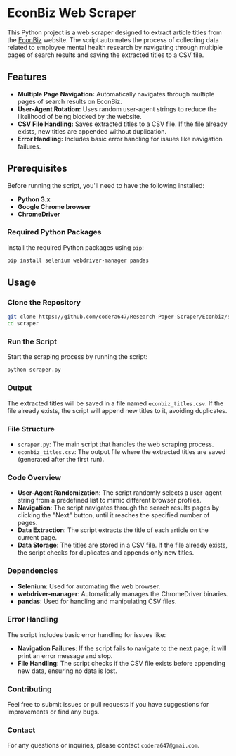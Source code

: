 # EconBiz Web Scraper

This Python project is a web scraper designed to extract article titles from the [EconBiz](https://www.econbiz.de/) website. The script automates the process of collecting data related to employee mental health research by navigating through multiple pages of search results and saving the extracted titles to a CSV file.

## Features

- **Multiple Page Navigation:** Automatically navigates through multiple pages of search results on EconBiz.
- **User-Agent Rotation:** Uses random user-agent strings to reduce the likelihood of being blocked by the website.
- **CSV File Handling:** Saves extracted titles to a CSV file. If the file already exists, new titles are appended without duplication.
- **Error Handling:** Includes basic error handling for issues like navigation failures.

## Prerequisites

Before running the script, you'll need to have the following installed:

- **Python 3.x**
- **Google Chrome browser**
- **ChromeDriver**

### Required Python Packages

Install the required Python packages using `pip`:

```bash
pip install selenium webdriver-manager pandas
```
## Usage

### Clone the Repository

```bash
git clone https://github.com/codera647/Research-Paper-Scraper/Econbiz/scraper.git
cd scraper
```

### Run the Script

Start the scraping process by running the script:

```bash
python scraper.py

```

### Output
The extracted titles will be saved in a file named `econbiz_titles.csv`. If the file already exists, the script will append new titles to it, avoiding duplicates.

### File Structure
- `scraper.py`: The main script that handles the web scraping process.
- `econbiz_titles.csv`: The output file where the extracted titles are saved (generated after the first run).

### Code Overview
- **User-Agent Randomization**: The script randomly selects a user-agent string from a predefined list to mimic different browser profiles.
- **Navigation**: The script navigates through the search results pages by clicking the "Next" button, until it reaches the specified number of pages.
- **Data Extraction**: The script extracts the title of each article on the current page.
- **Data Storage**: The titles are stored in a CSV file. If the file already exists, the script checks for duplicates and appends only new titles.

### Dependencies
- **Selenium**: Used for automating the web browser.
- **webdriver-manager**: Automatically manages the ChromeDriver binaries.
- **pandas**: Used for handling and manipulating CSV files.

### Error Handling
The script includes basic error handling for issues like:

- **Navigation Failures**: If the script fails to navigate to the next page, it will print an error message and stop.
- **File Handling**: The script checks if the CSV file exists before appending new data, ensuring no data is lost.

### Contributing
Feel free to submit issues or pull requests if you have suggestions for improvements or find any bugs.

### Contact
For any questions or inquiries, please contact `codera647@gmai.com`.

